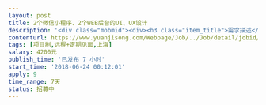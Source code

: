 ```yaml
---                
layout: post       
title: 2个微信小程序、2个WEB后台的UI、UX设计           
description: '<div class="mobmid"><div><h3 class="item_title">需求描述</h3><p>一、需求：<br/>       1、这是一个甲方卡券的管理系统，嫁接了消费者与服务提供者之间通过卡券的桥梁，还包含2个甲方服务平台管理系统<br/>       2、包括一个消费者使用卡券、预约服务的微信小程序<br/>       3、包括一个服务提供者即商户接受服务、服务完成、与甲方结算的微信小程序<br/>       4、包括甲方基于WEB的服务综合管理与维护平台<br/>二、人才：<br/>       1、熟悉Photoshop、illustartor、Sketch等UI设计工具<br/>       2、熟悉Axure、墨刀等UX设计工具<br/>三、类似原型可参照：E养车、车享家、途虎养车等APP</p></div><!--info end--></div>'     
contenturl: https://www.yuanjisong.com/Webpage/Job/../Job/detail/jobid/101614      
tags: [项目制,远程+定期见面,上海]            
salary: 4200元          
publish_time: '已发布 7 小时'         
start_time: '2018-06-24 00:12:01'           
apply: 9                   
time_range: 7天              
status: 招募中                  
---                 
```

